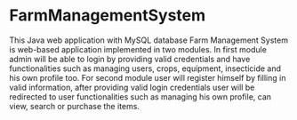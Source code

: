 # FarmManagementSystem
This Java web application with MySQL database
Farm Management System is web-based application implemented in two modules. In first module admin will be
able to login by providing valid credentials and have functionalities such as managing users, crops, equipment,
insecticide and his own profile too. For second module user will register himself by filling in valid information,
after providing valid login credentials user will be redirected to user functionalities such as managing his own
profile, can view, search or purchase the items.
